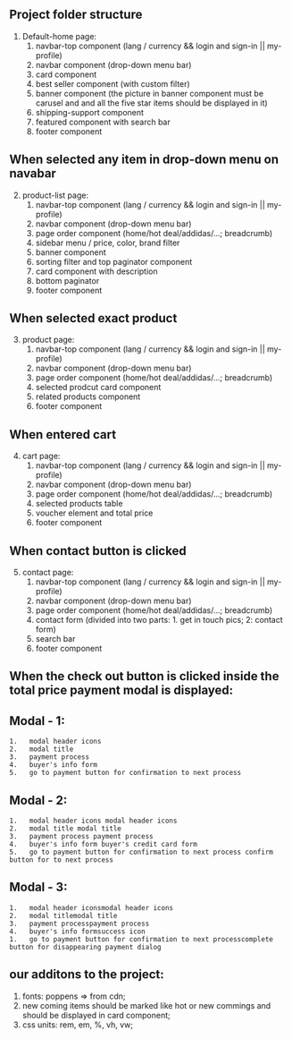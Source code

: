 
## Project folder structure
1. Default-home page:
    1.  navbar-top component		(lang / currency && login and sign-in || my-profile)
    2.  navbar component 		    (drop-down menu bar)
    3.  card component 		    
    4.  best seller component	    (with custom filter)
    5.  banner component            (the picture in banner component must be carusel and and all the five star items should be displayed in it)
    6.  shipping-support component
    7.  featured component with search bar
    8.  footer component


## When selected any item in drop-down menu on navabar
2. product-list page:
    1.  navbar-top component		 (lang / currency && login and sign-in || my-profile)
    2.  navbar component 			 (drop-down menu bar)
    3.  page order component 		 (home/hot deal/addidas/...; breadcrumb)
    4.  sidebar menu / price, color, brand filter 	
    5.  banner component				
    6.  sorting filter and top paginator component	
    7.  card component with description		
    8.  bottom paginator
    9.  footer component


## When selected exact product
3. product page:
    1.  navbar-top component			(lang / currency && login and sign-in || my-profile)
    2.  navbar component 				(drop-down menu bar)
    3.  page order component 			(home/hot deal/addidas/...; breadcrumb)
    4.  selected prodcut card component
    5.  related products component
    6.  footer component


## When entered cart
4. cart page:
    1.  navbar-top component			(lang / currency && login and sign-in || my-profile)
    2.  navbar component 				(drop-down menu bar)
    3.  page order component 			(home/hot deal/addidas/...; breadcrumb)
    4.  selected products table
    5.  voucher element and total price
    6.  footer component


## When contact button is clicked
5. contact page:
    1.  navbar-top component			(lang / currency && login and sign-in || my-profile)
    2.  navbar component 				(drop-down menu bar)
    3.  page order component 			(home/hot deal/addidas/...; breadcrumb)
    4.  contact form					(divided into two parts: 1. get in touch pics; 2: contact form)
    5.  search bar
    6.  footer component


## When the check out button is clicked inside the total price payment modal is displayed:
## Modal - 1:
    1.   modal header icons
    2.   modal title
    3.   payment process
    4.   buyer's info form
    5.   go to payment button for confirmation to next process

## Modal - 2:
    1.   modal header icons modal header icons
    2.   modal title modal title
    3.   payment process payment process
    4.   buyer's info form buyer's credit card form
    5.   go to payment button for confirmation to next process confirm button for to next process

## Modal - 3:
    1.   modal header iconsmodal header icons
    2.   modal titlemodal title
    3.   payment processpayment process
    4.   buyer's info formsuccess icon 
    1.   go to payment button for confirmation to next processcomplete button for disappearing payment dialog





## our additons to the project:
1. fonts: poppens =>  from cdn;
2. new coming items should be marked like hot or new commings and should be displayed in card component;
3. css units: rem, em, %, vh, vw;

